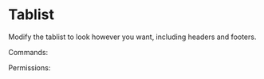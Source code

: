 Tablist
====
Modify the tablist to look however you want, including headers and footers.

Commands: <br>

Permissions: <br>
